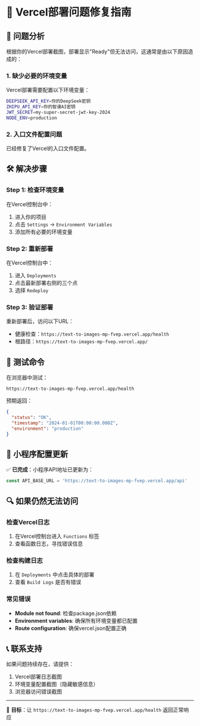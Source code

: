 # 🔧 Vercel部署问题修复指南

## 🚨 问题分析

根据你的Vercel部署截图，部署显示"Ready"但无法访问，这通常是由以下原因造成的：

### 1. 缺少必要的环境变量
Vercel部署需要配置以下环境变量：

```bash
DEEPSEEK_API_KEY=你的DeepSeek密钥
ZHIPU_API_KEY=你的智谱AI密钥  
JWT_SECRET=my-super-secret-jwt-key-2024
NODE_ENV=production
```

### 2. 入口文件配置问题
已经修复了Vercel的入口文件配置。

## 🛠️ 解决步骤

### Step 1: 检查环境变量
在Vercel控制台中：
1. 进入你的项目
2. 点击 `Settings` → `Environment Variables`
3. 添加所有必要的环境变量

### Step 2: 重新部署
在Vercel控制台中：
1. 进入 `Deployments`
2. 点击最新部署右侧的三个点
3. 选择 `Redeploy`

### Step 3: 验证部署
重新部署后，访问以下URL：
- 健康检查：`https://text-to-images-mp-fvep.vercel.app/health`
- 根路径：`https://text-to-images-mp-fvep.vercel.app/`

## 🧪 测试命令

在浏览器中测试：
```
https://text-to-images-mp-fvep.vercel.app/health
```

预期返回：
```json
{
  "status": "OK",
  "timestamp": "2024-01-01T00:00:00.000Z", 
  "environment": "production"
}
```

## 📱 小程序配置更新

✅ **已完成**：小程序API地址已更新为：
```javascript
const API_BASE_URL = 'https://text-to-images-mp-fvep.vercel.app/api'
```

## 🔍 如果仍然无法访问

### 检查Vercel日志
1. 在Vercel控制台进入 `Functions` 标签
2. 查看函数日志，寻找错误信息

### 检查构建日志
1. 在 `Deployments` 中点击具体的部署
2. 查看 `Build Logs` 是否有错误

### 常见错误
- **Module not found**: 检查package.json依赖
- **Environment variables**: 确保所有环境变量都已配置
- **Route configuration**: 确保vercel.json配置正确

## 📞 联系支持

如果问题持续存在，请提供：
1. Vercel部署日志截图
2. 环境变量配置截图（隐藏敏感信息）
3. 浏览器访问错误截图

---

🎯 **目标**：让 `https://text-to-images-mp-fvep.vercel.app/health` 返回正常响应 